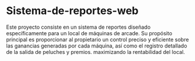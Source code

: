 # Sistema-de-reportes-web
Este proyecto consiste en un sistema de reportes diseñado específicamente para un local de máquinas de arcade. Su propósito principal es proporcionar al propietario un control preciso y eficiente sobre las ganancias generadas por cada máquina, así como el registro detallado de la salida de peluches y premios.  maximizando la rentabilidad del local.
